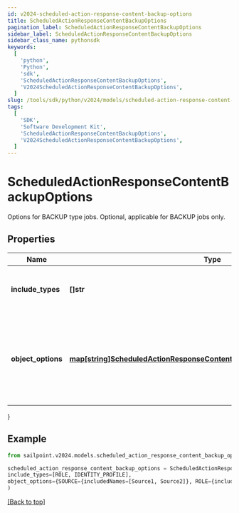 ```yaml
---
id: v2024-scheduled-action-response-content-backup-options
title: ScheduledActionResponseContentBackupOptions
pagination_label: ScheduledActionResponseContentBackupOptions
sidebar_label: ScheduledActionResponseContentBackupOptions
sidebar_class_name: pythonsdk
keywords:
  [
    'python',
    'Python',
    'sdk',
    'ScheduledActionResponseContentBackupOptions',
    'V2024ScheduledActionResponseContentBackupOptions',
  ]
slug: /tools/sdk/python/v2024/models/scheduled-action-response-content-backup-options
tags:
  [
    'SDK',
    'Software Development Kit',
    'ScheduledActionResponseContentBackupOptions',
    'V2024ScheduledActionResponseContentBackupOptions',
  ]
---
```


# ScheduledActionResponseContentBackupOptions

Options for BACKUP type jobs. Optional, applicable for BACKUP jobs only.

## Properties

| Name | Type | Description | Notes |
| --- | --- | --- | --- |
| **include_types** | **[]str** | Object types that are to be included in the backup. | [optional] |
| **object_options** | [**map[string]ScheduledActionResponseContentBackupOptionsObjectOptionsValue**](scheduled-action-response-content-backup-options-object-options-value) | Map of objectType string to the options to be passed to the target service for that objectType. | [optional] |

}

## Example

```python
from sailpoint.v2024.models.scheduled_action_response_content_backup_options import ScheduledActionResponseContentBackupOptions

scheduled_action_response_content_backup_options = ScheduledActionResponseContentBackupOptions(
include_types=[ROLE, IDENTITY_PROFILE],
object_options={SOURCE={includedNames=[Source1, Source2]}, ROLE={includedNames=[Admin Role, User Role]}}
)

```

[[Back to top]](#)
